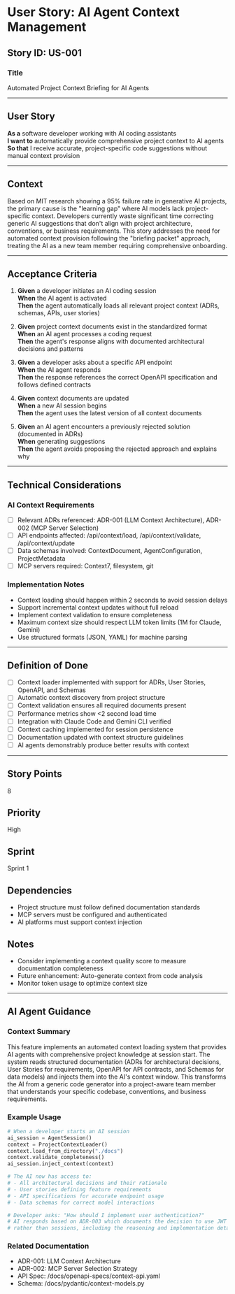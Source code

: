 # User Story: AI Agent Context Management

## Story ID: US-001

### Title
Automated Project Context Briefing for AI Agents

---

## User Story

**As a** software developer working with AI coding assistants  
**I want to** automatically provide comprehensive project context to AI agents  
**So that** I receive accurate, project-specific code suggestions without manual context provision

---

## Context

Based on MIT research showing a 95% failure rate in generative AI projects, the primary cause is the "learning gap" where AI models lack project-specific context. Developers currently waste significant time correcting generic AI suggestions that don't align with project architecture, conventions, or business requirements. This story addresses the need for automated context provision following the "briefing packet" approach, treating the AI as a new team member requiring comprehensive onboarding.

---

## Acceptance Criteria

1. **Given** a developer initiates an AI coding session  
   **When** the AI agent is activated  
   **Then** the agent automatically loads all relevant project context (ADRs, schemas, APIs, user stories)

2. **Given** project context documents exist in the standardized format  
   **When** an AI agent processes a coding request  
   **Then** the agent's response aligns with documented architectural decisions and patterns

3. **Given** a developer asks about a specific API endpoint  
   **When** the AI agent responds  
   **Then** the response references the correct OpenAPI specification and follows defined contracts

4. **Given** context documents are updated  
   **When** a new AI session begins  
   **Then** the agent uses the latest version of all context documents

5. **Given** an AI agent encounters a previously rejected solution (documented in ADRs)  
   **When** generating suggestions  
   **Then** the agent avoids proposing the rejected approach and explains why

---

## Technical Considerations

### AI Context Requirements
- [ ] Relevant ADRs referenced: ADR-001 (LLM Context Architecture), ADR-002 (MCP Server Selection)
- [ ] API endpoints affected: /api/context/load, /api/context/validate, /api/context/update
- [ ] Data schemas involved: ContextDocument, AgentConfiguration, ProjectMetadata
- [ ] MCP servers required: Context7, filesystem, git

### Implementation Notes
- Context loading should happen within 2 seconds to avoid session delays
- Support incremental context updates without full reload
- Implement context validation to ensure completeness
- Maximum context size should respect LLM token limits (1M for Claude, Gemini)
- Use structured formats (JSON, YAML) for machine parsing

---

## Definition of Done

- [ ] Context loader implemented with support for ADRs, User Stories, OpenAPI, and Schemas
- [ ] Automatic context discovery from project structure
- [ ] Context validation ensures all required documents present
- [ ] Performance metrics show <2 second load time
- [ ] Integration with Claude Code and Gemini CLI verified
- [ ] Context caching implemented for session persistence
- [ ] Documentation updated with context structure guidelines
- [ ] AI agents demonstrably produce better results with context

---

## Story Points
8

## Priority
High

## Sprint
Sprint 1

## Dependencies
- Project structure must follow defined documentation standards
- MCP servers must be configured and authenticated
- AI platforms must support context injection

## Notes
- Consider implementing a context quality score to measure documentation completeness
- Future enhancement: Auto-generate context from code analysis
- Monitor token usage to optimize context size

---

## AI Agent Guidance

### Context Summary
This feature implements an automated context loading system that provides AI agents with comprehensive project knowledge at session start. The system reads structured documentation (ADRs for architectural decisions, User Stories for requirements, OpenAPI for API contracts, and Schemas for data models) and injects them into the AI's context window. This transforms the AI from a generic code generator into a project-aware team member that understands your specific codebase, conventions, and business requirements.

### Example Usage
```python
# When a developer starts an AI session
ai_session = AgentSession()
context = ProjectContextLoader()
context.load_from_directory("./docs")
context.validate_completeness()
ai_session.inject_context(context)

# The AI now has access to:
# - All architectural decisions and their rationale
# - User stories defining feature requirements
# - API specifications for accurate endpoint usage
# - Data schemas for correct model interactions

# Developer asks: "How should I implement user authentication?"
# AI responds based on ADR-003 which documents the decision to use JWT tokens
# rather than sessions, including the reasoning and implementation details
```

### Related Documentation
- ADR-001: LLM Context Architecture
- ADR-002: MCP Server Selection Strategy
- API Spec: /docs/openapi-specs/context-api.yaml
- Schema: /docs/pydantic/context-models.py